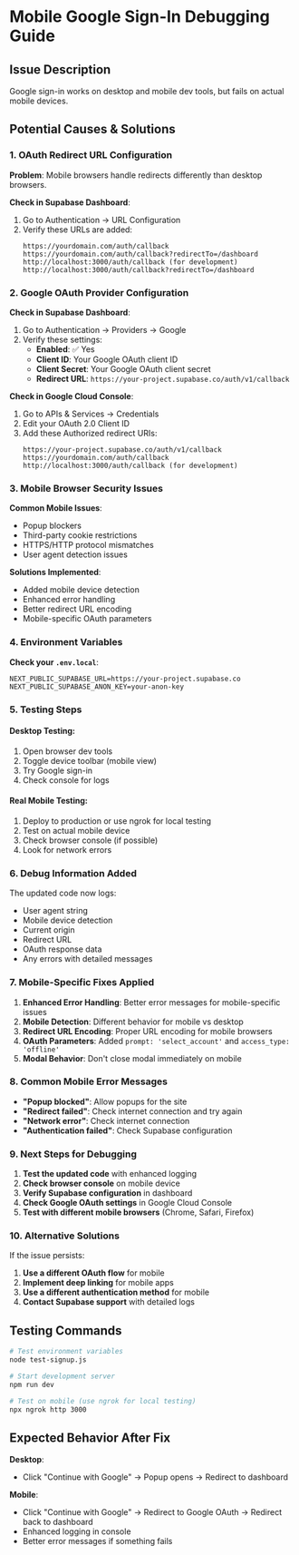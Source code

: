 # Mobile Google Sign-In Debugging Guide

## Issue Description
Google sign-in works on desktop and mobile dev tools, but fails on actual mobile devices.

## Potential Causes & Solutions

### 1. **OAuth Redirect URL Configuration**

**Problem**: Mobile browsers handle redirects differently than desktop browsers.

**Check in Supabase Dashboard**:
1. Go to Authentication → URL Configuration
2. Verify these URLs are added:
   ```
   https://yourdomain.com/auth/callback
   https://yourdomain.com/auth/callback?redirectTo=/dashboard
   http://localhost:3000/auth/callback (for development)
   http://localhost:3000/auth/callback?redirectTo=/dashboard
   ```

### 2. **Google OAuth Provider Configuration**

**Check in Supabase Dashboard**:
1. Go to Authentication → Providers → Google
2. Verify these settings:
   - **Enabled**: ✅ Yes
   - **Client ID**: Your Google OAuth client ID
   - **Client Secret**: Your Google OAuth client secret
   - **Redirect URL**: `https://your-project.supabase.co/auth/v1/callback`

**Check in Google Cloud Console**:
1. Go to APIs & Services → Credentials
2. Edit your OAuth 2.0 Client ID
3. Add these Authorized redirect URIs:
   ```
   https://your-project.supabase.co/auth/v1/callback
   https://yourdomain.com/auth/callback
   http://localhost:3000/auth/callback (for development)
   ```

### 3. **Mobile Browser Security Issues**

**Common Mobile Issues**:
- Popup blockers
- Third-party cookie restrictions
- HTTPS/HTTP protocol mismatches
- User agent detection issues

**Solutions Implemented**:
- Added mobile device detection
- Enhanced error handling
- Better redirect URL encoding
- Mobile-specific OAuth parameters

### 4. **Environment Variables**

**Check your `.env.local`**:
```env
NEXT_PUBLIC_SUPABASE_URL=https://your-project.supabase.co
NEXT_PUBLIC_SUPABASE_ANON_KEY=your-anon-key
```

### 5. **Testing Steps**

#### Desktop Testing:
1. Open browser dev tools
2. Toggle device toolbar (mobile view)
3. Try Google sign-in
4. Check console for logs

#### Real Mobile Testing:
1. Deploy to production or use ngrok for local testing
2. Test on actual mobile device
3. Check browser console (if possible)
4. Look for network errors

### 6. **Debug Information Added**

The updated code now logs:
- User agent string
- Mobile device detection
- Current origin
- Redirect URL
- OAuth response data
- Any errors with detailed messages

### 7. **Mobile-Specific Fixes Applied**

1. **Enhanced Error Handling**: Better error messages for mobile-specific issues
2. **Mobile Detection**: Different behavior for mobile vs desktop
3. **Redirect URL Encoding**: Proper URL encoding for mobile browsers
4. **OAuth Parameters**: Added `prompt: 'select_account'` and `access_type: 'offline'`
5. **Modal Behavior**: Don't close modal immediately on mobile

### 8. **Common Mobile Error Messages**

- **"Popup blocked"**: Allow popups for the site
- **"Redirect failed"**: Check internet connection and try again
- **"Network error"**: Check internet connection
- **"Authentication failed"**: Check Supabase configuration

### 9. **Next Steps for Debugging**

1. **Test the updated code** with enhanced logging
2. **Check browser console** on mobile device
3. **Verify Supabase configuration** in dashboard
4. **Check Google OAuth settings** in Google Cloud Console
5. **Test with different mobile browsers** (Chrome, Safari, Firefox)

### 10. **Alternative Solutions**

If the issue persists:

1. **Use a different OAuth flow** for mobile
2. **Implement deep linking** for mobile apps
3. **Use a different authentication method** for mobile
4. **Contact Supabase support** with detailed logs

## Testing Commands

```bash
# Test environment variables
node test-signup.js

# Start development server
npm run dev

# Test on mobile (use ngrok for local testing)
npx ngrok http 3000
```

## Expected Behavior After Fix

**Desktop**: 
- Click "Continue with Google" → Popup opens → Redirect to dashboard

**Mobile**: 
- Click "Continue with Google" → Redirect to Google OAuth → Redirect back to dashboard
- Enhanced logging in console
- Better error messages if something fails 